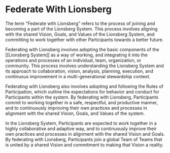 # Federate With Lionsberg

The term "Federate with Lionsberg" refers to the process of joining and becoming a part of the Lionsberg System. This process involves aligning with the shared Vision, Goals, and Values of the Lionsberg System, and committing to work together with other Participants towards a better future.

Federating with Lionsberg involves adopting the basic components of the [[Lionsberg System]] as a way of working, and integrating it into the operations and processes of an individual, team, organization, or community. This process involves understanding the Lionsberg System and its approach to collaboration, vision, analysis, planning, execution, and continuous improvement in a multi-generational stewardship context.

Federating with Lionsberg also involves adopting and following the Rules of Participation, which outline the expectations for behavior and conduct for Participants within the system. By federating with Lionsberg, Participants commit to working together in a safe, respectful, and productive manner, and to continuously improving their own practices and processes in alignment with the shared Vision, Goals, and Values of the system.

In the Lionsberg System, Participants are expected to work together in a highly collaborative and adaptive way, and to continuously improve their own practices and processes in alignment with the shared Vision and Goals. By federating with Lionsberg, Participants join a global Team of Teams that is united by a shared Vision and commitment to making that Vision a reality.